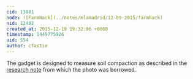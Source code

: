 ```yaml
---
cid: 13081
node: ![FarmHack](../notes/mlamadrid/12-09-2015/farmhack)
nid: 12492
created_at: 2015-12-10 19:32:06 +0000
timestamp: 1449775926
uid: 554
author: cfastie
---
```


The gadget is designed to measure soil compaction as described in the [research note](https://publiclab.org/notes/cfastie/05-20-2014/ifarm-tech-talks) from which the photo was borrowed.
